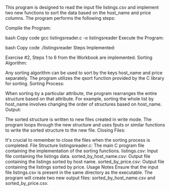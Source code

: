 This program is designed to read the input file listings.csv and implement two new functions to sort the data based on the host_name and price columns. The program performs the following steps:

Compile the Program:

bash
Copy code
gcc listingsreader.c -o listingsreader
Execute the Program:

bash
Copy code
./listingsreader
Steps Implemented:

Exercise #2, Steps 1 to 6 from the Workbook are implemented.
Sorting Algorithm:

Any sorting algorithm can be used to sort by the keys host_name and price separately.
The program utilizes the qsort function provided by the C library for sorting.
Sorting Process:

When sorting by a particular attribute, the program rearranges the entire structure based on that attribute. For example, sorting the whole list by host_name involves changing the order of structures based on host_name.
Output:

The sorted structure is written to new files created in write mode.
The program loops through the new structure and uses fputs or similar functions to write the sorted structure to the new file.
Closing Files:

It's crucial to remember to close the files when the sorting process is completed.
File Structure
listingsreader.c: The main C program file containing the implementation of the sorting functions.
listings.csv: Input file containing the listings data.
sorted_by_host_name.csv: Output file containing the listings sorted by host name.
sorted_by_price.csv: Output file containing the listings sorted by price.
Usage Notes
Ensure that the input file listings.csv is present in the same directory as the executable.
The program will create two new output files: sorted_by_host_name.csv and sorted_by_price.csv.